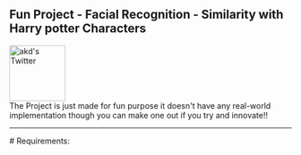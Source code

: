 ## Fun Project - Facial Recognition - Similarity with Harry potter Characters
 <img alt="akd's Twitter" height=100px src="https://github.com/amandewatnitrr/Wolfram/blob/main/Fun%20Project%20-%20Faical%20Recog%20%5BHarry%20potter%5D/undraw_upload_image_iwej.png"/>
 <br>
The Project is just made for fun purpose it doesn't have any real-world implementation though you can make one out if you try and innovate!!
<hr>
# Requirements:
